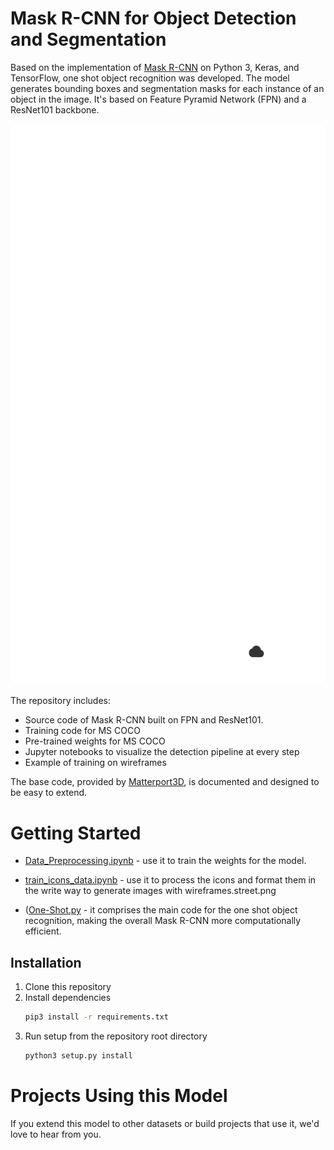 # Mask R-CNN for Object Detection and Segmentation

Based on the implementation of [Mask R-CNN](https://arxiv.org/abs/1703.06870) on Python 3, Keras, and TensorFlow, one shot object recognition was developed. The model generates bounding boxes and segmentation masks for each instance of an object in the image. It's based on Feature Pyramid Network (FPN) and a ResNet101 backbone.

![Instance Segmentation Sample](datasets/wireframe/train/4.png)

The repository includes:
* Source code of Mask R-CNN built on FPN and ResNet101.
* Training code for MS COCO
* Pre-trained weights for MS COCO
* Jupyter notebooks to visualize the detection pipeline at every step
* Example of training on wireframes


The base code, provided by [Matterport3D](https://matterport.com/blog/2017/09/20/announcing-matterport3d-research-dataset/), is documented and designed to be easy to extend. 

# Getting Started
* [Data_Preprocessing.ipynb](samples/wireframe/Data_Preprocessing.ipynb) - use it to train the weights for the model.

* [train_icons_data.ipynb](samples/wireframe/train_icons_data.ipynb) - use it to process the icons and format them in the write way to generate images with wireframes.street.png

* ([One-Shot.py](samples/wireframes/One-Shot.ipynb) - it comprises the main code for the one shot object recognition, making the overall Mask R-CNN more computationally efficient.  

## Installation
1. Clone this repository
2. Install dependencies
   ```bash
   pip3 install -r requirements.txt
   ```
3. Run setup from the repository root directory
    ```bash
    python3 setup.py install
    ``` 

# Projects Using this Model
If you extend this model to other datasets or build projects that use it, we'd love to hear from you.
